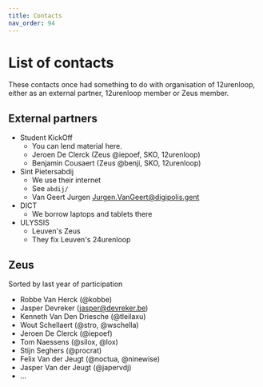 ```yaml
---
title: Contacts
nav_order: 94
---
```


# List of contacts

These contacts once had something to do with organisation of 12urenloop, either as an external partner, 12urenloop member or Zeus member.

## External partners

- Student KickOff
  - You can lend material here.
  - Jeroen De Clerck (Zeus @iepoef, SKO, 12urenloop)
  - Benjamin Cousaert (Zeus @benji, SKO, 12urenloop)
- Sint Pietersabdij
  - We use their internet
  - See `abdij/`
  - Van Geert Jurgen <Jurgen.VanGeert@digipolis.gent>
- DICT
  - We borrow laptops and tablets there
- ULYSSIS
  - Leuven's Zeus
  - They fix Leuven's 24urenloop

## Zeus

Sorted by last year of participation

- Robbe Van Herck (@kobbe)
- Jasper Devreker (jasper@devreker.be)
- Kenneth Van Den Driesche (@tleilaxu)
- Wout Schellaert (@stro, @wschella)
- Jeroen De Clerck (@iepoef)
- Tom Naessens (@silox, @lox)
- Stijn Seghers (@procrat)
- Felix Van der Jeugt (@noctua, @ninewise)
- Jasper Van der Jeugt (@japervdj)
- ...

